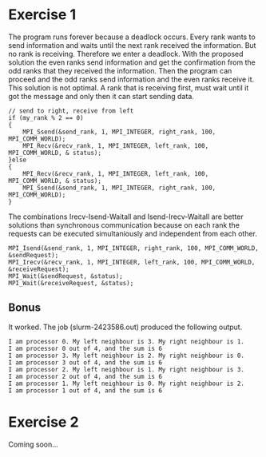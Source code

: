 # Exercise 1
The program runs forever because a deadlock occurs. Every rank wants to send information and waits until the next rank received the information. But no rank is receiving. Therefore we enter a deadlock. With the proposed solution the even ranks send information and get the confirmation from the odd ranks that they received the information. Then the program can proceed and the odd ranks send information and the even ranks receive it. This solution is not optimal. A rank that is receiving first, must wait until it got the message and only then it can start sending data.

    // send to right, receive from left
    if (my_rank % 2 == 0)
    {
        MPI_Ssend(&send_rank, 1, MPI_INTEGER, right_rank, 100, MPI_COMM_WORLD);
        MPI_Recv(&recv_rank, 1, MPI_INTEGER, left_rank, 100, MPI_COMM_WORLD, & status);
    }else
    {
        MPI_Recv(&recv_rank, 1, MPI_INTEGER, left_rank, 100, MPI_COMM_WORLD, & status);
        MPI_Ssend(&send_rank, 1, MPI_INTEGER, right_rank, 100, MPI_COMM_WORLD);
    }

The combinations Irecv-Isend-Waitall and Isend-Irecv-Waitall are better solutions than synchronous communication because on each rank the requests can be executed simultaniously and independent from each other.

    MPI_Isend(&send_rank, 1, MPI_INTEGER, right_rank, 100, MPI_COMM_WORLD, &sendRequest);
    MPI_Irecv(&recv_rank, 1, MPI_INTEGER, left_rank, 100, MPI_COMM_WORLD, &receiveRequest);
    MPI_Wait(&sendRequest, &status);
    MPI_Wait(&receiveRequest, &status);

## Bonus
It worked. The job (slurm-2423586.out) produced the following output.

    I am processor 0. My left neighbour is 3. My right neighbour is 1.
    I am processor 0 out of 4, and the sum is 6
    I am processor 3. My left neighbour is 2. My right neighbour is 0.
    I am processor 3 out of 4, and the sum is 6
    I am processor 2. My left neighbour is 1. My right neighbour is 3.
    I am processor 2 out of 4, and the sum is 6
    I am processor 1. My left neighbour is 0. My right neighbour is 2.
    I am processor 1 out of 4, and the sum is 6

# Exercise 2
Coming soon...
